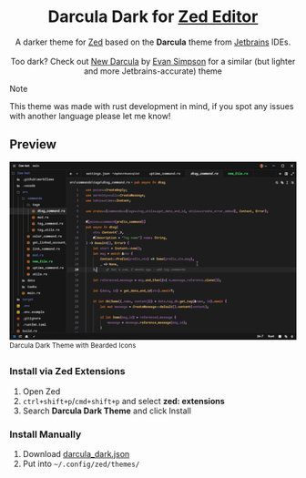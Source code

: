 <p align="center">
    <h1 align="center">Darcula Dark for <a href="https://zed.dev/">Zed Editor</a></h1>
    <p align="center">
	A darker theme for <a href="https://zed.dev/">Zed</a> based on the <strong>Darcula</strong> theme from <a href="https://www.jetbrains.com">Jetbrains</a> IDEs.
      <br><br>
      Too dark? Check out <a href="https://github.com/e-simpson/new-darcula-z/">New Darcula</a> by <a href="https://github.com/e-simpson/">Evan Simpson</a> for a similar (but lighter and more Jetbrains-accurate) theme
    </p>
</p>

> [!Note]
> This theme was made with rust development in mind, if you spot any issues with another language please let me know!

## Preview
<img src="./images/preview.png"/>
<sup>Darcula Dark Theme with Bearded Icons</sup>

### Install via Zed Extensions
1. Open Zed
2. `ctrl+shift+p`/`cmd+shift+p` and select **zed: extensions**
3. Search **Darcula Dark Theme** and click Install

### Install Manually
1. Download [darcula_dark.json](./themes/darcula_dark.json)
2. Put into `~/.config/zed/themes/`
